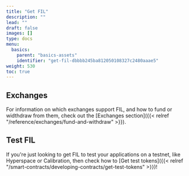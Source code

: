 ```yaml
---
title: "Get FIL"
description: ""
lead: ""
draft: false
images: []
type: docs
menu:
  basics:
    parent: "basics-assets"
    identifier: "get-fil-dbbbb245ba812050108327c2480aaae5"
weight: 530
toc: true
---
```


## Exchanges

For information on which exchanges support FIL, and how to fund or widthdraw from them, check out the [Exchanges section]({{< relref "/reference/exchanges/fund-and-withdraw" >}}).

## Test FIL

If you're just looking to get FIL to test your applications on a testnet, like Hyperspace or Calibration, then check how to [Get test tokens]({{< relref "/smart-contracts/developing-contracts/get-test-tokens" >}})!
